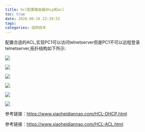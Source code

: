 ```yaml
---
title: hcl配置路由器dhcp和acl
toc: true
date: 2020-06-16 22:29:52
tags:
categories: 组网技术
---
```


配置合适的ACL,实现PC1可以访问telnetserver但是PC1不可以远程登录telnetserver,拓扑结构如下所示:

![](/images/20200616/1.png)

<!--more-->

![](/images/20200616/2.png)

![](/images/20200616/3.png)

![](/images/20200616/4.png)

![](/images/20200616/5.png)

![](/images/20200616/6.png)

参考链接：<https://www.xiaoheidiannao.com/HCL-DHCP.html>

参考链接：<https://www.xiaoheidiannao.com/HCL-ACL.html>